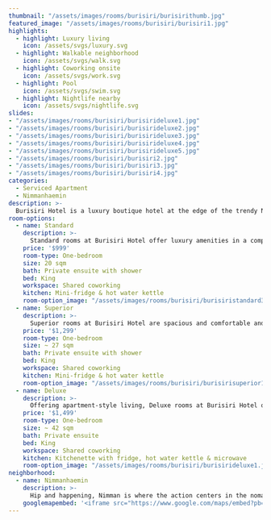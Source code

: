 ```yaml
---
thumbnail: "/assets/images/rooms/burisiri/burisirithumb.jpg"
featured_image: "/assets/images/rooms/burisiri/burisiri1.jpg"
highlights:
  - highlight: Luxury living
    icon: /assets/svgs/luxury.svg
  - highlight: Walkable neighborhood
    icon: /assets/svgs/walk.svg
  - highlight: Coworking onsite
    icon: /assets/svgs/work.svg
  - highlight: Pool
    icon: /assets/svgs/swim.svg
  - highlight: Nightlife nearby
    icon: /assets/svgs/nightlife.svg
slides:
- "/assets/images/rooms/burisiri/burisirideluxe1.jpg"
- "/assets/images/rooms/burisiri/burisirideluxe2.jpg"
- "/assets/images/rooms/burisiri/burisirideluxe3.jpg"
- "/assets/images/rooms/burisiri/burisirideluxe4.jpg"
- "/assets/images/rooms/burisiri/burisirideluxe5.jpg"
- "/assets/images/rooms/burisiri/burisiri2.jpg"
- "/assets/images/rooms/burisiri/burisiri3.jpg"
- "/assets/images/rooms/burisiri/burisiri4.jpg"
categories:
  - Serviced Apartment
  - Nimmanhaemin
description: >-
  Burisiri Hotel is a luxury boutique hotel at the edge of the trendy Nimmanhaemin neighborhood. Blending elements of traditional Thai architecture with elegant colonial stylings and modern luxury touches, their rooms are the perfect mix of stylish and comfortable. Guests staying at Burisiri can enjoy conveniences like a 24hr front desk and security, weekly housekeeping, onsite coworking, and a stunning saltwater pool.<br/><br/>Coworking is included for all guests staying at Burisiri, and the cafe offers delicious meals and drinks suitable for every time of day. As a bonus, book with us and enjoy 50% the breakfast buffet! A tasty and convenient way to start your day. This onsite cafe is a popular nomad hangout and a great place to meet people, and home to two of the city's best nomad events, the CNX Socials and the Chiang Mai Entrepreneurs Meetup. <br/><br/>Treat yourself to the amenities of a luxury stay during your time in Chiang Mai and enjoy all the best parts of life here onsite and at your doorstep.
room-options:
  - name: Standard
    description: >-
      Standard rooms at Burisiri Hotel offer luxury amenities in a compact space. Floor to ceiling windows (with blackout curtains) let in ample light with views of the pool courtyard or west to the mountains. Rooms come with a king size bed, dressing table/desk, open wardrobe, telephone, cable TV & satellite channels, in–room safety box, mini fridge, and hot water kettle.
    price: '$999'
    room-type: One-bedroom
    size: 20 sqm
    bath: Private ensuite with shower
    bed: King
    workspace: Shared coworking
    kitchen: Mini-fridge & hot water kettle
    room-option_image: "/assets/images/rooms/burisiri/burisiristandard3.jpg"
  - name: Superior
    description: >-
      Superior rooms at Burisiri Hotel are spacious and comfortable and each come with a private balcony. Rooms come with a king size bed, dressing table/desk, open wardrobe, telephone, cable TV & satellite channels, in–room safety box, mini fridge, and hot water kettle.
    price: '$1,299'
    room-type: One-bedroom
    size: ~ 27 sqm
    bath: Private ensuite with shower
    bed: King
    workspace: Shared coworking
    kitchen: Mini-fridge & hot water kettle
    room-option_image: "/assets/images/rooms/burisiri/burisirisuperior1.jpg"
  - name: Deluxe
    description: >-
      Offering apartment-style living, Deluxe rooms at Burisiri Hotel offer room to spread out and come outfitted with comfortable luxury amenities. Rooms come with a king size bed, dressing table/desk, couch, wardrobe, telephone, cable TV & satellite channels, in–room safety box, and kitchenette. Each room also has a private balcony with space for dining.
    price: '$1,499'
    room-type: One-bedroom
    size: ~ 42 sqm
    bath: Private ensuite
    bed: King
    workspace: Shared coworking
    kitchen: Kitchenette with fridge, hot water kettle & microwave
    room-option_image: "/assets/images/rooms/burisiri/burisirideluxe1.jpg"
neighborhood:
  - name: Nimmanhaemin
    description: >-
      Hip and happening, Nimman is where the action centers in the nomad world. Chock-a-block with cafes, coworking spaces, bars, restaurants, and shopping it's got everything you could ask for all within walking distance. If you want to be near all things hip and trendy, with Instagrammable moments around every corner, this is the neighborhood for you. If you couldn't care less about that stuff and you just want to be somewhere super convenient, this is also the neighborhood for you.<br/><br/>The price to pay for being so close to the conveniences is the steady stream of tourists you will live alongside and the drone of flights taking off overhead. That said, this neighborhood still has its quiet parts and though it's thronging with people, things quickly start to feel like home once you've created a routine and you learn when to hit your favorite espresso spot to beat the crowds.<br/><br/>Convenience stores and pharmacies can be found within a minute or two of each other, and for more serious grocery shopping you've got Rimping at Maya Shopping Mall, as well as Makro and Tops on Sirimankalajarn Road. Many nomad-friendly events and meetups are hosted in the area, and you also have access to bars and nightlife.
    googlemapembed: '<iframe src="https://www.google.com/maps/embed?pb=!1m14!1m8!1m3!1d7554.169950585118!2d98.96698851780558!3d18.794366030183657!3m2!1i1024!2i768!4f13.1!3m3!1m2!1s0x0%3A0x5824262c47af1a4!2sBuri%20Siri%20Hotel!5e0!3m2!1sen!2sth!4v1572922937108!5m2!1sen!2sth" width="100%" height="450" frameborder="0" style="border:0;" allowfullscreen=""></iframe>'
---
```


